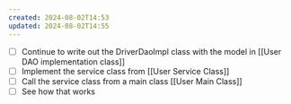 ```yaml
---
created: 2024-08-02T14:53
updated: 2024-08-02T14:55
---
```

- [ ] Continue to write out the DriverDaoImpl class with the model in [[User DAO implementation class]]
- [ ] Implement the service class from [[User Service Class]]
- [ ] Call the service class from a main class [[User Main Class]]
- [ ] See how that works 